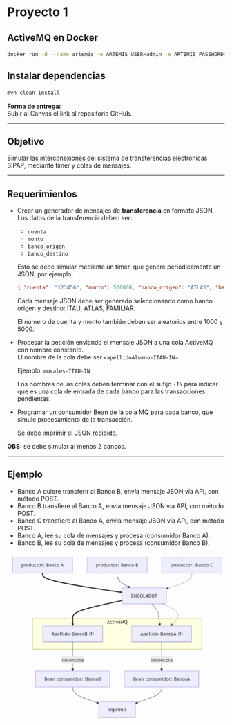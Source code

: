 # Proyecto 1

## ActiveMQ en Docker

```sh
docker run -d --name artemis -e ARTEMIS_USER=admin -e ARTEMIS_PASSWORD=admin -p 61616:61616 -p 8161:8161 apache/activemq-artemis
```

## Instalar dependencias

```sh
mvn clean install
```

**Forma de entrega:**  
Subir al Canvas el link al repositorio GitHub.

---

## Objetivo

Simular las interconexiones del sistema de transferencias electrónicas SIPAP, mediante timer y colas de mensajes.

---

## Requerimientos

- Crear un generador de mensajes de **transferencia** en formato JSON.  
  Los datos de la transferencia deben ser:  
  - `cuenta`
  - `monto`
  - `banco_origen`
  - `banco_destino`

  Esto se debe simular mediante un timer, que genere periódicamente un JSON, por ejemplo:

  ```json
  { "cuenta": "123456", "monto": 500000, "banco_origen": "ATLAS", "banco_destino": "ITAU" }
  ```

  Cada mensaje JSON debe ser generado seleccionando como banco origen y destino: ITAU, ATLAS, FAMILIAR.

  El número de cuenta y monto también deben ser aleatorios entre 1000 y 5000.

- Procesar la petición enviando el mensaje JSON a una cola ActiveMQ con nombre constante.  
  El nombre de la cola debe ser `<apellidoAlumno-ITAU-IN>`.

  Ejemplo: `morales-ITAU-IN`

  Los nombres de las colas deben terminar con el sufijo `-IN` para indicar que es una cola de entrada de cada banco para las transacciones pendientes.

- Programar un consumidor Bean de la cola MQ para cada banco, que simule procesamiento de la transacción.

  Se debe imprimir el JSON recibido.

**OBS:** se debe simular al menos 2 bancos.

---

## Ejemplo

- Banco A quiere transferir al Banco B, envía mensaje JSON vía API, con método POST.
- Banco B transfiere al Banco A, envía mensaje JSON vía API, con método POST.
- Banco C transfiere al Banco A, envía mensaje JSON vía API, con método POST.
- Banco A, lee su cola de mensajes y procesa (consumidor Banco A).
- Banco B, lee su cola de mensajes y procesa (consumidor Banco B).

![Diagrama del Proyecto](proyecto1.png)